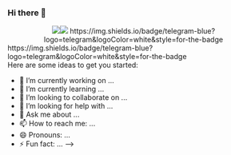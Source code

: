 ### Hi there 👋

<div id="header" align="center">
  <img src="https://gifyu.com/image/SckGo"><img src="https://s12.gifyu.com/images/SckGo.gif"/>
  https://img.shields.io/badge/telegram-blue?logo=telegram&logoColor=white&style=for-the-badge
</div>
<div id="badges">
  https://img.shields.io/badge/telegram-blue?logo=telegram&logoColor=white&style=for-the-badge
</div>
Here are some ideas to get you started:

- 🔭 I’m currently working on ...
- 🌱 I’m currently learning ...
- 👯 I’m looking to collaborate on ...
- 🤔 I’m looking for help with ...
- 💬 Ask me about ...
- 📫 How to reach me: ...
- 😄 Pronouns: ...
- ⚡ Fun fact: ...
-->
